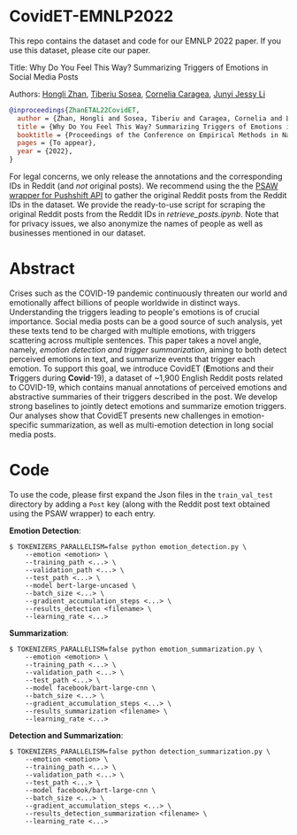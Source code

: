 # CovidET-EMNLP2022
This repo contains the dataset and code for our EMNLP 2022 paper. If you use this dataset, please cite our paper.

Title: Why Do You Feel This Way? Summarizing Triggers of Emotions in Social Media Posts

Authors: <a href="https://honglizhan.github.io/">Hongli Zhan</a>, <a href="https://www.tsosea.com/">Tiberiu Sosea</a>, <a href="https://www.cs.uic.edu/~cornelia/">Cornelia Caragea</a>, <a href="https://jessyli.com/">Junyi Jessy Li</a>

```bibtex
@inproceedings{ZhanETAL22CovidET,
  author = {Zhan, Hongli and Sosea, Tiberiu and Caragea, Cornelia and Li, Junyi Jessy},
  title = {Why Do You Feel This Way? Summarizing Triggers of Emotions in Social Media Posts},
  booktitle = {Proceedings of the Conference on Empirical Methods in Natural Language Processing},
  pages = {To appear},
  year = {2022},
}
```

For legal concerns, we only release the annotations and the corresponding IDs in Reddit (and *not* original posts). We recommend using the the <a href="https://psaw.readthedocs.io/en/latest/">PSAW wrapper for Pushshift API</a> to gather the original Reddit posts from the Reddit IDs in the dataset. We provide the ready-to-use script for scraping the original Reddit posts from the Reddit IDs in *retrieve_posts.ipynb*. Note that for privacy issues, we also anonymize the names of people as well as businesses mentioned in our dataset.

# Abstract
Crises such as the COVID-19 pandemic continuously threaten our world and emotionally affect billions of people worldwide in distinct ways. Understanding the triggers leading to people's emotions is of crucial importance. Social media posts can be a good source of such analysis, yet these texts tend to be charged with multiple emotions, with triggers scattering across multiple sentences. This paper takes a novel angle, namely, *emotion detection and trigger summarization*, aiming to both detect perceived emotions in text, and summarize events that trigger each emotion. To support this goal, we introduce CovidET (**E**motions and their **T**riggers during **Covid**-19), a dataset of ~1,900 English Reddit posts related to COVID-19, which contains manual annotations of perceived emotions and abstractive summaries of their triggers described in the post. We develop strong baselines to jointly detect emotions and summarize emotion triggers. Our analyses show that CovidET presents new challenges in emotion-specific summarization, as well as multi-emotion detection in long social media posts.


# Code
To use the code, please first expand the Json files in the `train_val_test` directory by adding a `Post` key (along with the Reddit post text obtained using the PSAW wrapper) to each entry.

**Emotion Detection**:

```
$ TOKENIZERS_PARALLELISM=false python emotion_detection.py \
    --emotion <emotion> \
    --training_path <...> \
    --validation_path <...> \
    --test_path <...> \
    --model bert-large-uncased \
    --batch_size <...> \
    --gradient_accumulation_steps <...> \
    --results_detection <filename> \
    --learning_rate <...>
```

**Summarization**:

```
$ TOKENIZERS_PARALLELISM=false python emotion_summarization.py \
    --emotion <emotion> \
    --training_path <...> \
    --validation_path <...> \
    --test_path <...> \
    --model facebook/bart-large-cnn \
    --batch_size <...> \
    --gradient_accumulation_steps <...> \
    --results_summarization <filename> \
    --learning_rate <...>
```

**Detection and Summarization**:

```
$ TOKENIZERS_PARALLELISM=false python detection_summarization.py \
    --emotion <emotion> \
    --training_path <...> \
    --validation_path <...> \
    --test_path <...> \
    --model facebook/bart-large-cnn \
    --batch_size <...> \
    --gradient_accumulation_steps <...> \
    --results_detection_summarization <filename> \
    --learning_rate <...>
```
